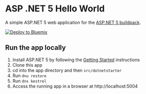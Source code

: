 # ASP .NET 5 Hello World

A simple ASP.NET 5 web application for the [ASP.NET 5 buildpack][].

[![Deploy to Bluemix](https://bluemix.net/deploy/button.png)](https://bluemix.net/deploy)

## Run the app locally

1. Install ASP.NET 5 by following the [Getting Started][] instructions
2. Clone this app
3. cd into the app directory and then `src/dotnetstarter`
4. Run `dnu restore`
5. Run `dnx kestrel`
6. Access the running app in a browser at http://localhost:5004

[Getting Started]: http://docs.asp.net/en/latest/getting-started/index.html
[ASP.NET 5 buildpack]: https://github.com/cloudfoundry-community/asp.net5-buildpack


